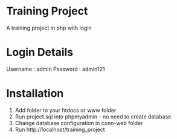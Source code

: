 # Training Project
A training project in php with login

# Login Details

Username : admin
Password : admin121

# Installation

1. Add folder to your htdocs or www folder
2. Run project.sql into phpmyadmin - no need to create database
3. Change database configuration in conn-web folder
4. Run http://localhost/training_project